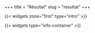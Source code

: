+++
title = "Résultat"
slug = "resultat"
+++

{{< widgets zone="first" type="intro" >}}

{{< widgets type="info-container" >}}
